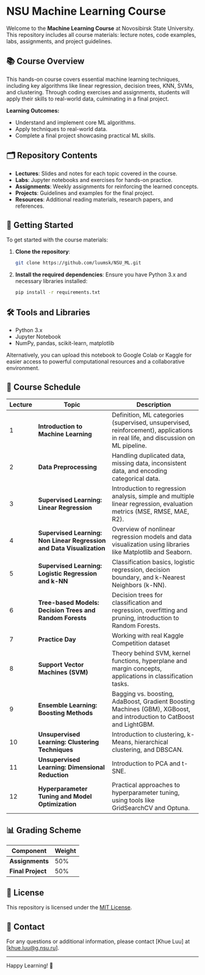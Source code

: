 # NSU Machine Learning Course

Welcome to the **Machine Learning Course** at Novosibirsk State University. This repository includes all course materials: lecture notes, code examples, labs, assignments, and project guidelines.

## 📚 Course Overview

This hands-on course covers essential machine learning techniques, including key algorithms like linear regression, decision trees, KNN, SVMs, and clustering. Through coding exercises and assignments, students will apply their skills to real-world data, culminating in a final project.

**Learning Outcomes:**

- Understand and implement core ML algorithms.
- Apply techniques to real-world data.
- Complete a final project showcasing practical ML skills.

## 🗂 Repository Contents

- **Lectures**: Slides and notes for each topic covered in the course.
- **Labs**: Jupyter notebooks and exercises for hands-on practice.
- **Assignments**: Weekly assignments for reinforcing the learned concepts.
- **Projects**: Guidelines and examples for the final project.
- **Resources**: Additional reading materials, research papers, and references.

## 🚀 Getting Started

To get started with the course materials:

1. **Clone the repository**:
   ```bash
   git clone https://github.com/luumsk/NSU_ML.git
   ```
2. **Install the required dependencies**:
   Ensure you have Python 3.x and necessary libraries installed:
   ```bash
   pip install -r requirements.txt
   ```

## 🛠 Tools and Libraries


- Python 3.x
- Jupyter Notebook
- NumPy, pandas, scikit-learn, matplotlib

Alternatively, you can upload this notebook to Google Colab or Kaggle for easier access to powerful computational resources and a collaborative environment.

## 📅 Course Schedule


| Lecture | Topic                                                                | Description                                                                                                                       |
|---------|----------------------------------------------------------------------|-----------------------------------------------------------------------------------------------------------------------------------|
| 1       | **Introduction to Machine Learning**                                 | Definition, ML categories (supervised, unsupervised, reinforcement), applications in real life, and discussion on ML pipeline.    |
| 2       | **Data Preprocessing**                                               | Handling duplicated data, missing data, inconsistent data, and encoding categorical data.                                         |
| 3       | **Supervised Learning: Linear Regression**                           | Introduction to regression analysis, simple and multiple linear regression, evaluation metrics (MSE, RMSE, MAE, R2).              |
| 4       | **Supervised Learning: Non Linear Regression and Data Visualization**| Overview of nonlinear regression models and data visualization using libraries like Matplotlib and Seaborn.                       |
| 5       | **Supervised Learning: Logistic Regression and k-NN**                | Classification basics, logistic regression, decision boundary, and k-Nearest Neighbors (k-NN).                                    |
| 6       | **Tree-based Models: Decision Trees and Random Forests**             | Decision trees for classification and regression, overfitting and pruning, introduction to Random Forests.                        |
| 7       | **Practice Day**                                                     | Working with real Kaggle Competition dataset                                                                                      |
| 8       | **Support Vector Machines (SVM)**                                    | Theory behind SVM, kernel functions, hyperplane and margin concepts, applications in classification tasks.                        |
| 9       | **Ensemble Learning: Boosting Methods**                              | Bagging vs. boosting, AdaBoost, Gradient Boosting Machines (GBM), XGBoost, and introduction to CatBoost and LightGBM.             |
| 10      | **Unsupervised Learning: Clustering Techniques**                     | Introduction to clustering, k-Means, hierarchical clustering, and DBSCAN.                                                         |
| 11      | **Unsupervised Learning: Dimensional Reduction**                     | Introduction to PCA and t-SNE.                                                                                                    | 
| 12      | **Hyperparameter Tuning and Model Optimization**                     | Practical approaches to hyperparameter tuning, using tools like GridSearchCV and Optuna.                                          |



## 📊 Grading Scheme

| Component         | Weight |
|-------------------|--------|
| **Assignments**   | 50%    |
| **Final Project** | 50%    |


## 📜 License

This repository is licensed under the [MIT License](LICENSE).

## 📧 Contact

For any questions or additional information, please contact [Khue Luu] at [khue.luu@g.nsu.ru].

---

Happy Learning! 🚀
